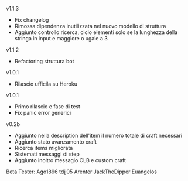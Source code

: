 v1.1.3

- Fix changelog
- Rimossa dipendenza inutilizzata nel nuovo modello di struttura
- Aggiunto controllo ricerca, ciclo elementi solo se la lunghezza della stringa in input e maggiore o ugale a 3

v1.1.2

- Refactoring struttura bot

v1.0.1

- Rilascio ufficila su Heroku

v1.0.1

- Primo rilascio e fase di test
- Fix panic error generici

v0.2b

- Aggiunto nella description dell'item il numero totale di craft necessari
- Aggiunto stato avanzamento craft
- Ricerca items migliorata
- Sistemati messaggi di step
- Aggiunto inoltro messagio CLB e custom craft

Beta Tester:
Ago1896
tdjj05
Arenter
JackTheDipper
Euangelos
